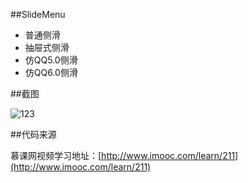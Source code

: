 
##SlideMenu

* 普通侧滑
* 抽屉式侧滑
* 仿QQ5.0侧滑
* 仿QQ6.0侧滑

##截图

![123](http://7xragw.com1.z0.glb.clouddn.com/2016-02-27-13-08-35.png)

##代码来源

慕课网视频学习地址：[http://www.imooc.com/learn/211](http://www.imooc.com/learn/211)
